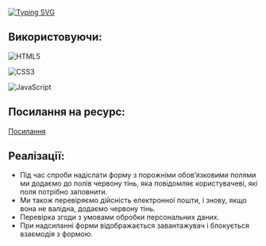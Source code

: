 <a font-size="20px" href="https://git.io/typing-svg"><img src="https://readme-typing-svg.herokuapp.com?font=Fira+Code&pause=1000&width=435&lines=+Валідація+форми" alt="Typing SVG" /></a>

<h2>Використовуючи:</h2>

<div display="flex">

![HTML5](https://img.shields.io/badge/html5-%23E34F26.svg?style=for-the-badge&logo=html5&logoColor=white)

![CSS3](https://img.shields.io/badge/css3-%231572B6.svg?style=for-the-badge&logo=css3&logoColor=white)

![JavaScript](https://img.shields.io/badge/javascript-%23323330.svg?style=for-the-badge&logo=javascript&logoColor=%23F7DF1E)

</div>

<h2>Посилання на ресурс:</h2>

<a href="https://startling-liger-7721b4.netlify.app">Посилання</a>

<h2>Реалізації:</h2>

<ul>
<li>
    Під час спроби надіслати форму з порожніми обов’язковими полями ми додаємо до полів червону тінь, яка повідомляє користувачеві, які поля потрібно заповнити.
</li>
<li>
    Ми також перевіряємо дійсність електронної пошти, і знову, якщо вона не валідна, додаємо червону тінь.
</li>
<li>
    Перевірка згоди з умовами обробки персональних даних.
</li>
<li>
    При надсиланні форми відображається завантажувач і блокується взаємодія з формою.
</li>
</ul>